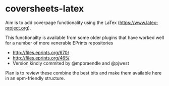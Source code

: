 # coversheets-latex

Aim is to add coverpage functionality using the LaTex (https://www.latex-project.org).

This functionailty is available from some older plugins that have worked well for a number of more venerable EPrints repositories

- http://files.eprints.org/670/
- http://files.eprints.org/465/
- Version kindly commited by @mpbraendle and @pjwest

Plan is to review these combine the best bits and make them available here in an epm-friendly structure.
